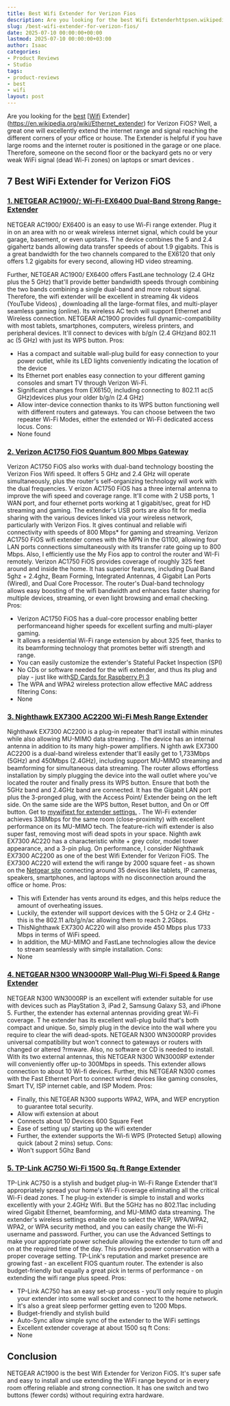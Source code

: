 ```yaml
---
title: Best Wifi Extender for Verizon Fios
description: Are you looking for the best Wifi Extenderhttpsen.wikipedia.orgwikiEthernetextender for Verizon FiOS? Well, a great one will excellently extend the internet...
slug: /best-wifi-extender-for-verizon-fios/
date: 2025-07-10 00:00:00+00:00
lastmod: 2025-07-10 00:00:00+03:00
author: Isaac
categories:
- Product Reviews
- Studio
tags:
- product-reviews
- best
- wifi
layout: post
---
```

Are you looking for the [best](https://pestpolicy.com/best-chipmunk-repellents/)
[[Wifi](https://pestpolicy.com/best-wifi-extender-for-fios-verizon/) Extender](https://en.wikipedia.org/wiki/Ethernet_extender)
for Verizon FiOS? Well, a great one will excellently extend the internet range and signal reaching the different corners of your office or house.
The Extender is helpful if you have large rooms and the internet router is positioned in the garage or one place. Therefore, someone on the second floor or the backyard gets no or very weak WiFi signal (dead Wi-Fi zones) on
laptops
or
smart devices
.
## 7 Best WiFi Extender for Verizon FiOS
### [1. NETGEAR AC1900/; Wi-Fi-EX6400 Dual-Band Strong Range-Extender](https://www.amazon.com/dp/B01D6JEMXC/?tag=p-policy-20)
NETGEAR AC1900/ EX6400 is an easy to use Wi-Fi range extender. Plug it in on an area with no or weak wireless internet signal, which could be your garage, basement, or even upstairs.
T
he device combines the 5 and 2.4 gigahertz bands allowing data transfer speeds of about 1.9 gigabits. This is a great bandwidth for the two channels compared to the EX6120 that only offers 1.2 gigabits for every second, allowing HD video streaming.

Further,
NETGEAR AC1900/ EX6400 offers FastLane technology (2.4 GHz plus the 5 GHz) that'll provide better bandwidth speeds through combining the two bands combining a single dual-band and more robust signal.
Therefore, the wifi extender will be excellent in
streaming 4k videos (YouTube Videos)
, downloading all the large-format files, and multi-player seamless gaming (online). Its wireless AC tech will support Ethernet and Wireless connection.
NETGEAR AC1900 provides full dynamic-compatibility with most tablets, smartphones, computers, wireless printers, and peripheral devices. It'll connect to devices with b/g/n (2.4 GHz)and 802.11 ac (5 GHz) with just its WPS button.
Pros:
- Has a compact and suitable wall-plug build for easy connection to your power outlet, while its LED lights conveniently indicating the location of the device
- Its Ethernet port enables easy connection to your different gaming consoles and smart TV through Verizon Wi-Fi.
- Significant changes from EX6150, including connecting to 802.11 ac(5 GHz)devices plus your older b/g/n (2.4 GHz)
- Allow inter-device connection thanks to its WPS button functioning well with different routers and gateways. You can choose between the two repeater Wi-Fi Modes, either the extended or Wi-Fi dedicated access locus.
Cons:
- None found

### [2. Verizon AC1750 FiOS Quantum 800 Mbps Gateway](https://www.amazon.com/dp/B00QRJ8YME/?tag=p-policy-20)
Verizon AC1750 FiOS also works with dual-band technology boosting the Verizon Fios Wifi speed. It offers 5 GHz and 2.4 GHz will operate simultaneously, plus the router's self-organizing technology will work with the dual frequencies.
V
erizon AC1750 FiOS has a three internal antenna to improve the wifi speed and coverage range. It'll come with 2 USB ports, 1 WAN port, and four ethernet ports working at 1 gigabit/sec, great for HD streaming and gaming.
The extender's USB ports are also fit for media sharing with the various devices linked via your wireless network, particularly with Verizon Fios. It gives
continual and reliable wifi connectivity with speeds of
800 Mbps* for gaming and streaming.
Verizon AC1750 FiOS wifi extender comes with the MPN in the G1100, allowing four LAN ports connections simultaneously with its transfer rate going up to 800 Mbps. Also, I efficiently use the My Fios app to control the router and WI-Fi remotely.
Verizon AC1750 FiOS provides coverage of roughly
325 feet around and inside the
home. It has superior features, including
Dual Band 5ghz + 2.4ghz, Beam Forming, Integrated Antennas, 4 Gigabit Lan Ports (Wired), and Dual Core Processor.
The router's
Dual-band technology allows easy boosting of the wifi bandwidth and enhances faster sharing for multiple devices, streaming, or even light browsing and email checking.
Pros:
- Verizon AC1750 FiOS has a dual-core processor enabling better performanceand higher speeds for excellent surfing and multi-player gaming.
- It allows a residential Wi-Fi range extension by about 325 feet, thanks to its beamforming technology that promotes better wifi strength and range.
- You can easily customize the extender's Stateful Packet Inspection (SPI)
- No CDs or software needed for the wifi extender, and thus its plug and play - just like with[SD Cards for Raspberry Pi 3](https://pestpolicy.com/best-sd-card-for-raspberry-pi-3/)
- The WPA and WPA2 wireless protection allow effective MAC address filtering
Cons:
- None

### [3. Nighthawk EX7300 AC2200 Wi-Fi Mesh Range Extender](https://www.amazon.com/dp/B01D6JEMWS/?tag=p-policy-20)
Nighthawk EX7300 AC2200 is a plug-in repeater that'll install within minutes while also allowing MU-MIMO data streaming
. The device has an internal antenna in addition to its many high-power amplifiers.
N
ighth
awk EX7300 AC2200 is a dual-band wireless extender that'll easily get to
1,733Mbps (5GHz) and 450Mbps (2.4GHz), including support MU-MIMO streaming and beamforming for simultaneous data streaming.
The router allows effortless installation by simply plugging the device into the wall outlet where you've located the router and finally press its WPS button. Ensure that both the 5GHz band and 2.4GHz band are connected.
It has the Gigabit LAN port plus the 3-pronged plug, with the Access Point/ Extender being on the left side. On the same side are the WPS button, Reset button, and On or Off button. Get to
[mywifiext for extender settings.](http://mywifiext.net)
.
The Wi-Fi extender achieves 338Mbps for the same room (close-proximity) with excellent performance on its MU-MIMO tech. The feature-rich wifi extender is also super fast, removing most wifi dead spots in your space.
Nighth
awk EX7300 AC220 has a characteristic white + grey color, model tower appearance, and a 3-pin plug. On performance, I consider Nighthawk EX7300 AC2200 as one of the best Wifi Extender for Verizon FiOS.
The
EX7300 AC220 will
extend the wifi range by
2000
square feet - as shown on the
[Netgear site](http://www.netgear.co.uk/home/products/networking/wifi-range-extenders/EX7300.aspx?cid=wmt_netgear_organic)
connecting around 35 devices like
tablets, IP cameras, speakers, smartphones, and
laptops
with no disconnection around the office or home.
Pros:
- This wifi Extender has vents around its edges, and this helps reduce the amount of overheating issues.
- Luckily, the extender will support devices with the 5 GHz or 2.4 GHz - this is the 802.11 a/b/g/n/ac allowing them to reach 2.2Gbps.
- ThisNighthawk EX7300 AC220 will also provide 450 Mbps plus 1733 Mbps in terms of WiFi speed.
- In addition, the MU-MIMO and FastLane technologies allow the device to stream seamlessly with simple installation.
Cons:
- None
### [4. NETGEAR N300 WN3000RP Wall-Plug Wi-Fi Speed & Range Extender](https://www.amazon.com/dp/B004YAYM06/?tag=p-policy-20)
NETGEAR N300 WN3000RP is an excellent wifi extender suitable for use with devices such as
PlayStation 3, iPad 2, Samsung Galaxy S3, and iPhone 5. Further, the extender has external antennas providing great Wi-Fi coverage.
T
he extender has its excellent wall-plug build that's both compact and unique. So, simply plug in the device into the wall where you require to clear the wifi dead-spots.
NETGEAR N300 WN3000RP provides
universal compatibility but won't connect to gateways or routers with changed or altered ?rmware. Also, no software or
CD is needed to install.
With its two external antennas, this NETGEAR N300 WN3000RP extender will conveniently offer up-to 300Mbps in speeds. This extender allows connection to about 10 Wi-fi devices.
Further, this NETGEAR N300 comes with the Fast Ethernet Port to connect wired devices like gaming consoles, Smart TV, ISP internet cable, and ISP Modem.
Pros:
- Finally, this NETGEAR N300 supports WPA2, WPA, and WEP encryption to guarantee total security.
- Allow wifi extension at about
- Connects about 10 Devices 600 Square Feet
- Ease of setting up/ starting up the wifi extender
- Further, the extender supports the Wi-fi WPS (Protected Setup) allowing quick (about 2 mins) setup.
Cons:
- Won't support 5Ghz Band
### [5. TP-Link AC750 Wi-Fi 1500 Sq. ft Range Extender](https://www.amazon.com/dp/B07Q2WQWT7/?tag=p-policy-20)
TP-Link AC750 is a stylish and budget plug-in Wi-Fi Range Extender that'll appropriately spread your home's Wi-Fi coverage eliminating all the critical Wi-Fi dead zones.
T
he plug-in extender is simple to install and works excellently with your 2.4GHz Wifi. But the 5GHz has no 802.11ac including wired Gigabit Ethernet, beamforming, and MU-MIMO data streaming.
The extender's wireless settings enable one to select the WEP, WPA/WPA2, WPA2, or WPA security method, and you can easily change the Wi-Fi username and password.
Further, you can use the Advanced Settings to make your appropriate power schedule allowing the extender to turn off and on at the required time of the day. This provides power conservation with a proper coverage setting.
TP-Link's reputation and market presence are growing fast - an excellent FIOS quantum router. The extender is also budget-friendly but equally a great pick in terms of performance - on extending the wifi range plus speed.
Pros:
- TP-Link AC750 has an easy set-up process - you'll only require to plugin your extender into some wall socket and connect to the home network.
- It's also a great sleep performer getting even to 1200 Mbps.
- Budget-friendly and stylish build
- Auto-Sync allow simple sync of the extender to the WiFi settings
- Excellent extender coverage at about 1500 sq ft
Cons:
- None
## Conclusion
NETGEAR AC1900 is the best Wifi Extender for Verizon FiOS. It's super safe and easy to install and use extending the WiFi
range beyond or in every room offering reliable and strong connection. It has one switch and two buttons (fewer cords)
without requiring extra hardware.
